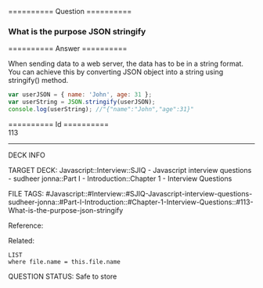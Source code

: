 ========== Question ==========  

### What is the purpose JSON stringify  

========== Answer ==========  

When sending data to a web server, the data has to be in a string format. You can achieve this by converting JSON object into a string using stringify() method.

```javascript
var userJSON = { name: 'John', age: 31 };
var userString = JSON.stringify(userJSON);
console.log(userString); //"{"name":"John","age":31}"
```

========== Id ==========  
113

---

DECK INFO

TARGET DECK: Javascript::Interview::SJIQ - Javascript interview questions - sudheer jonna::Part I - Introduction::Chapter 1 - Interview Questions

FILE TAGS: #Javascript::#Interview::#SJIQ-Javascript-interview-questions-sudheer-jonna::#Part-I-Introduction::#Chapter-1-Interview-Questions::#113-What-is-the-purpose-json-stringify

Reference:

Related:

```dataview
LIST
where file.name = this.file.name
```

QUESTION STATUS: Safe to store

